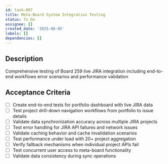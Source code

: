 ```yaml
---
id: task-097
title: Meta-Board System Integration Testing
status: To Do
assignee: []
created_date: '2025-08-05'
labels: []
dependencies: []
---
```


## Description

Comprehensive testing of Board 259 live JIRA integration including end-to-end workflows error scenarios and performance validation

## Acceptance Criteria

- [ ] Create end-to-end tests for portfolio dashboard with live JIRA data
- [ ] Test project drill-down navigation workflows from portfolio to issue details
- [ ] Validate data synchronization accuracy across multiple JIRA projects
- [ ] Test error handling for JIRA API failures and network issues
- [ ] Validate caching behavior and cache invalidation scenarios
- [ ] Test performance under load with 20+ project aggregation
- [ ] Verify fallback mechanisms when individual project APIs fail
- [ ] Test concurrent user access to meta-board functionality
- [ ] Validate data consistency during sync operations
